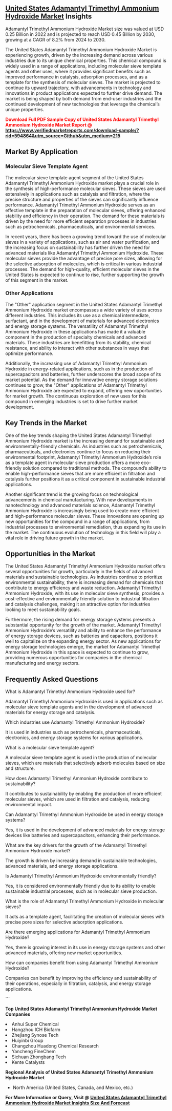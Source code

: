 <h2><a href="https://www.verifiedmarketreports.com/download-sample/?rid=594864&amp;utm_source=Github&amp;utm_medium=215" target="_blank">United States Adamantyl Trimethyl Ammonium Hydroxide Market</a> Insights</h2><p>Adamantyl Trimethyl Ammonium Hydroxide Market size was valued at USD 0.25 Billion in 2022 and is projected to reach USD 0.45 Billion by 2030, growing at a CAGR of 8.2% from 2024 to 2030.</p><p><p>The United States Adamantyl Trimethyl Ammonium Hydroxide Market is experiencing growth, driven by the increasing demand across various industries due to its unique chemical properties. This chemical compound is widely used in a range of applications, including molecular sieve template agents and other uses, where it provides significant benefits such as improved performance in catalysis, adsorption processes, and as a template for the synthesis of molecular sieves. The market is projected to continue its upward trajectory, with advancements in technology and innovations in product applications expected to further drive demand. The market is being shaped by both demand from end-user industries and the continued development of new technologies that leverage the chemical’s unique properties. <strong><p><span class=""><span style="color: #ff0000;"><strong>Download Full PDF Sample Copy of United States Adamantyl Trimethyl Ammonium Hydroxide Market Report</strong> @ </span><a href="https://www.verifiedmarketreports.com/download-sample/?rid=594864&amp;utm_source=Github&amp;utm_medium=215" target="_blank">https://www.verifiedmarketreports.com/download-sample/?rid=594864&amp;utm_source=Github&amp;utm_medium=215</a></span></p></strong></p><h2>Market By Application</h2><h3>Molecular Sieve Template Agent</h3><p>The molecular sieve template agent segment of the United States Adamantyl Trimethyl Ammonium Hydroxide market plays a crucial role in the synthesis of high-performance molecular sieves. These sieves are used extensively in applications such as catalysis and filtration, where the precise structure and properties of the sieves can significantly influence performance. Adamantyl Trimethyl Ammonium Hydroxide serves as an effective template in the preparation of molecular sieves, offering enhanced stability and efficiency in their operation. The demand for these materials is driven by the need for more efficient separation processes in industries such as petrochemicals, pharmaceuticals, and environmental services.</p><p>In recent years, there has been a growing trend toward the use of molecular sieves in a variety of applications, such as air and water purification, and the increasing focus on sustainability has further driven the need for advanced materials like Adamantyl Trimethyl Ammonium Hydroxide. These molecular sieves provide the advantage of precise pore sizes, allowing for the selective adsorption of molecules, which is critical in various industrial processes. The demand for high-quality, efficient molecular sieves in the United States is expected to continue to rise, further supporting the growth of this segment in the market.</p><h3>Other Applications</h3><p>The "Other" application segment in the United States Adamantyl Trimethyl Ammonium Hydroxide market encompasses a wide variety of uses across different industries. This includes its use as a chemical intermediate, surfactant, and in the development of materials for advanced electronics and energy storage systems. The versatility of Adamantyl Trimethyl Ammonium Hydroxide in these applications has made it a valuable component in the production of specialty chemicals and advanced materials. These industries are benefitting from its stability, chemical resistance, and ability to interact with other substances in ways that optimize performance.</p><p>Additionally, the increasing use of Adamantyl Trimethyl Ammonium Hydroxide in energy-related applications, such as in the production of supercapacitors and batteries, further underscores the broad scope of its market potential. As the demand for innovative energy storage solutions continues to grow, the "Other" applications of Adamantyl Trimethyl Ammonium Hydroxide are expected to expand, offering new opportunities for market growth. The continuous exploration of new uses for this compound in emerging industries is set to drive further market development.</p><h2>Key Trends in the Market</h2><p>One of the key trends shaping the United States Adamantyl Trimethyl Ammonium Hydroxide market is the increasing demand for sustainable and environmentally-friendly chemicals. As industries such as petrochemicals, pharmaceuticals, and electronics continue to focus on reducing their environmental footprint, Adamantyl Trimethyl Ammonium Hydroxide’s role as a template agent in molecular sieve production offers a more eco-friendly solution compared to traditional methods. The compound’s ability to enable high-performance sieves that are more efficient in filtration and catalysis further positions it as a critical component in sustainable industrial applications.</p><p>Another significant trend is the growing focus on technological advancements in chemical manufacturing. With new developments in nanotechnology and advanced materials science, Adamantyl Trimethyl Ammonium Hydroxide is increasingly being used to create more efficient and high-performance molecular sieves. These innovations are opening up new opportunities for the compound in a range of applications, from industrial processes to environmental remediation, thus expanding its use in the market. The continuous evolution of technology in this field will play a vital role in driving future growth in the market.</p><h2>Opportunities in the Market</h2><p>The United States Adamantyl Trimethyl Ammonium Hydroxide market offers several opportunities for growth, particularly in the fields of advanced materials and sustainable technologies. As industries continue to prioritize environmental sustainability, there is increasing demand for chemicals that contribute to energy efficiency and waste reduction. Adamantyl Trimethyl Ammonium Hydroxide, with its use in molecular sieve synthesis, provides a cost-effective and environmentally friendly solution to industrial filtration and catalysis challenges, making it an attractive option for industries looking to meet sustainability goals.</p><p>Furthermore, the rising demand for energy storage systems presents a substantial opportunity for the growth of the market. Adamantyl Trimethyl Ammonium Hydroxide’s versatility and ability to enhance the performance of energy storage devices, such as batteries and capacitors, positions it well to capitalize on the expanding energy sector. As new applications for energy storage technologies emerge, the market for Adamantyl Trimethyl Ammonium Hydroxide in this space is expected to continue to grow, providing numerous opportunities for companies in the chemical manufacturing and energy sectors.</p><h2>Frequently Asked Questions</h2><p>What is Adamantyl Trimethyl Ammonium Hydroxide used for?</p><p>Adamantyl Trimethyl Ammonium Hydroxide is used in applications such as molecular sieve template agents and in the development of advanced materials for energy storage and catalysis.</p><p>Which industries use Adamantyl Trimethyl Ammonium Hydroxide?</p><p>It is used in industries such as petrochemicals, pharmaceuticals, electronics, and energy storage systems for various applications.</p><p>What is a molecular sieve template agent?</p><p>A molecular sieve template agent is used in the production of molecular sieves, which are materials that selectively adsorb molecules based on size and structure.</p><p>How does Adamantyl Trimethyl Ammonium Hydroxide contribute to sustainability?</p><p>It contributes to sustainability by enabling the production of more efficient molecular sieves, which are used in filtration and catalysis, reducing environmental impact.</p><p>Can Adamantyl Trimethyl Ammonium Hydroxide be used in energy storage systems?</p><p>Yes, it is used in the development of advanced materials for energy storage devices like batteries and supercapacitors, enhancing their performance.</p><p>What are the key drivers for the growth of the Adamantyl Trimethyl Ammonium Hydroxide market?</p><p>The growth is driven by increasing demand in sustainable technologies, advanced materials, and energy storage applications.</p><p>Is Adamantyl Trimethyl Ammonium Hydroxide environmentally friendly?</p><p>Yes, it is considered environmentally friendly due to its ability to enable sustainable industrial processes, such as in molecular sieve production.</p><p>What is the role of Adamantyl Trimethyl Ammonium Hydroxide in molecular sieves?</p><p>It acts as a template agent, facilitating the creation of molecular sieves with precise pore sizes for selective adsorption applications.</p><p>Are there emerging applications for Adamantyl Trimethyl Ammonium Hydroxide?</p><p>Yes, there is growing interest in its use in energy storage systems and other advanced materials, offering new market opportunities.</p><p>How can companies benefit from using Adamantyl Trimethyl Ammonium Hydroxide?</p><p>Companies can benefit by improving the efficiency and sustainability of their operations, especially in filtration, catalysis, and energy storage applications.</p>```</p><p><strong>Top United States Adamantyl Trimethyl Ammonium Hydroxide Market Companies</strong></p><div data-test-id=""><p><li>Anhui Super Chemical</li><li> Hangzhou ICH Biofarm</li><li> Zhejiang Synose Tech</li><li> Huiyinbi Group</li><li> Changzhou Huadong Chemical Research</li><li> Yancheng FineChem</li><li> Sichuan Zhongbang Tech</li><li> Kente Catalysts</li></p><div><strong>Regional Analysis of&nbsp;United States Adamantyl Trimethyl Ammonium Hydroxide Market</strong></div><ul><li dir="ltr"><p dir="ltr">North America&nbsp;(United States, Canada, and Mexico, etc.)</p></li></ul><p><strong>For More Information or Query, Visit @&nbsp;</strong><strong><a href="https://www.verifiedmarketreports.com/product/adamantyl-trimethyl-ammonium-hydroxide-market/?utm_source=Github&amp;utm_medium=215" target="_blank">United States Adamantyl Trimethyl Ammonium Hydroxide Market Insights Size And Forecast</a></strong></p></div>

